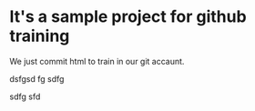 # It's a sample project for github training 


We just commit html to train in our git accaunt.


dsfgsd
fg
sdfg

sdfg
sfd
